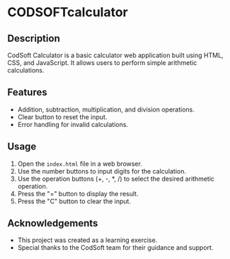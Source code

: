 # CODSOFTcalculator
## Description

CodSoft Calculator is a basic calculator web application built using HTML, CSS, and JavaScript. It allows users to perform simple arithmetic calculations.

## Features

- Addition, subtraction, multiplication, and division operations.
- Clear button to reset the input.
- Error handling for invalid calculations.

## Usage

1. Open the `index.html` file in a web browser.
2. Use the number buttons to input digits for the calculation.
3. Use the operation buttons (+, -, *, /) to select the desired arithmetic operation.
4. Press the "=" button to display the result.
5. Press the "C" button to clear the input.

## Acknowledgements

- This project was created as a learning exercise.
- Special thanks to the CodSoft team for their guidance and support.
